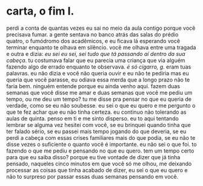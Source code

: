 # carta, o fim I.

perdi a conta de quantas vezes eu sai no meio da aula contigo porque você precisava fumar. a gente sentava no banco atrás das salas do prédio quatro, o fumódromo dos acadêmicos, e eu ficava lá esperando você terminar enquanto te olhava em silêncio. você me olhava entre uma tragada e outra e dizia: _eu sei eu sei, sei tudo que tá passando aí dentro da sua cabeça_. tu costumava falar que eu parecia uma criança que via alguém fazendo algo de errado enquanto te observava. _é só cigarro, g_. eram tuas palavras. eu não dizia e você não queria ouvir e eu não te pediria mas eu queria que você parasse, eu odiava essa merda que a longo prazo não te faria bem. ninguém entende porque eu ainda venho aqui. fazem duas semanas que você disse me amar e duas semanas que você me pediu um tempo, ou me deu um tempo? tu me disse pra pensar no que eu queria de verdade, como se eu não soubesse. eu sei o que eu quero e me pergunto o que te fez achar que eu não tinha certeza. eu continuo não tolerando as aulas de quinta. penso em ti e me sinto disperso. eu to aqui tentando lembrar se alguma vez hesitei com você, se eu brinquei quando tinha que ter falado sério, se eu passei mais tempo jogando do que deveria, se eu perdi a cabeça com essas crises familiares mais do que podia, se eu não te disse vezes o suficiente o quanto você é importante. eu não sei o que foi. to fazendo o que me pediu e pensando no que eu quero. tem um tempo certo para que eu saiba disso? porque eu tive vontade de dizer que já tinha pensado, naqueles cinco minutos em que você só me olhou, me deixando processar as coisas que tinha acabado de dizer, eu sei o que eu quero e não to surpreso por passar essas duas semanas pensando em você.

